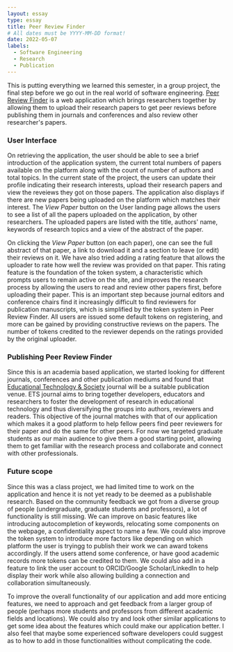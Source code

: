 ```yaml
---
layout: essay
type: essay
title: Peer Review Finder
# All dates must be YYYY-MM-DD format!
date: 2022-05-07
labels:
  - Software Engineering
  - Research
  - Publication
---
```


This is putting everything we learned this semester, in a group project, the final step before we go out in the real world of software engineering. 
[Peer Review Finder](https://peer-review-finder.xyz/#/) is a web application which brings researchers together by allowing them to upload their research
papers to get peer reviews before publishing them in journals and conferences and also review other researcher's papers. 

### User Interface 

On retrieving the application, the user should be able to see a brief introduction of the application system, the current total numbers of papers available on the platform along with the count of number of authors and total topics. In the current state of the project, the users can update their profile indicating their research interests, upload their research papers and view the reveiews they got on those papers. The application also displays if there are new papers being uploaded on the platform which matches their interest. The *View Paper* button on the User landing page allows the users to see a list of all the papers uploaded on the application, by other researchers. The uploaded papers are listed with the title, authors' name, keywords of research topics and a view of the abstract of the paper.

On clicking the *View Paper* button (on each paper), one can see the full abstract of that paper, a link to download it and a section to leave (or edit) their reviews on it. We have also tried adding a rating feature that allows the uploader to rate how well the review was provided on that paper. This rating feature is the foundation of the token system, a characteristic which prompts users to remain active on the site, and improves the research process by allowing the users to read and review other papers first, before uploading their paper. This is an important step because journal editors and conference chairs find it increasingly difficult to find reviewers for publication manuscripts, which is simplified by the token system in Peer Review Finder. All users are issued some default tokens on registering, and more can be gained by providing constructive reviews on the papers. The number of tokens credited to the reviewer depends on the ratings provided by the original uploader.

### Publishing Peer Review Finder

Since this is an academia based application, we started looking for different journals, conferences and other publication mediums and found that [Educational Technology & Society](https://www.j-ets.net/author_guide) journal will be a suitable publication venue. ETS journal aims to bring together developers, educators and researchers to foster the development of research in educational technology and thus diversifying the groups into authors, reviewers and readers. This objective of the journal matches with that of our application which makes it a good platform to help fellow peers find peer reviewers for their paper and do the same for other peers. For now we targeted graduate students as our main audience to give them a good starting point, allowing them to get familiar with the research process and collaborate and connect with other professionals.

### Future scope

Since this was a class project, we had limited time to work on the application and hence it is not yet ready to be deemed as a publishable research. Based on the community feedback we got from a diverse group of people (undergraduate, graduate students and professors), a lot of functionality is still missing. We can improve on basic features like introducing autocompletion of keywords, relocating some components on the webpage, a confidentiality aspect to name a few. We could also improve the token system to introduce more factors like depending on which platform the user is tryingg to publish their work we can award tokens accordingly. If the users attend some conference, or have good academic records more tokens can be credited to them. We could also add in a feature to link the user account to ORCID/Google Scholar/LinkedIn to help display their work while also allowing building a connection and collaboration simultaneously.

To improve the overall functionality of our application and add more enticing features, we need to approach and get feedback from a larger group of people (perhaps more students and professors from different academic fields and locations). We could also try and look other similar applications to get some idea about the features which could make our application better. I also feel that maybe some experienced software developers could suggest as to how to add in those functionalities without complicating the code. 
